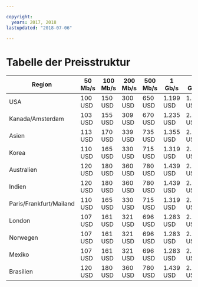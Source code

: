 ```yaml
---

copyright:
  years: 2017, 2018
lastupdated: "2018-07-06"

---
```


# Tabelle der Preisstruktur

| Region | 50 Mb/s | 100 Mb/s | 200 Mb/s | 500 Mb/s | 1 Gb/s | 2 Gb/s | 5 Gb/s | 10 Gb/s |
|----|----|----|----|----|----|----|----|----|
| USA |  100 USD | 150 USD | 300 USD | 650 USD | 1.199 USD | 1.999 USD | 3.750 USD | 4.999 USD |
| Kanada/Amsterdam |  103 USD | 155 USD | 309 USD | 670 USD | 1.235 USD | 2.059 USD | 3.863 USD | 5.149 USD |
| Asien | 113 USD | 170 USD | 339 USD | 735 USD | 1.355 USD | 2.259 USD | 4.238 USD | 5.649 USD |
| Korea | 110 USD | 165 USD | 330 USD | 715 USD | 1.319 USD | 2.199 USD | 4.125 USD | 5.499 USD |
| Australien | 120 USD | 180 USD | 360 USD | 780 USD | 1.439 USD | 2.399 USD | 4.500 USD| 5.999 USD |
| Indien | 120 USD | 180 USD | 360 USD | 780 USD | 1.439 USD | 2.399 USD | 4.500 USD| 5.999 USD |
| Paris/Frankfurt/Mailand |  110 USD | 165 USD | 330 USD | 715 USD | 1.319 USD | 2.199 USD | 4.125 USD | 5.499 USD |
| London |  107 USD | 161 USD | 321 USD | 696 USD | 1.283 USD | 2.139 USD | 4.013 USD | 5.349 USD |
| Norwegen | 107 USD | 161 USD | 321 USD | 696 USD | 1.283 USD | 2.139 USD | 4.013 USD | 5.349 USD |
| Mexiko| 107 USD | 161 USD | 321 USD | 696 USD | 1.283 USD | 2.139 USD | 4.013 USD | 5.349 USD |
| Brasilien | 120 USD | 180 USD | 360 USD | 780 USD | 1.439 USD | 2.399 USD | 4.500 USD| 5.999 USD |
